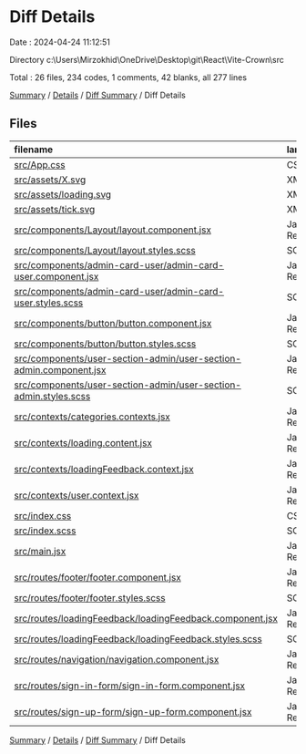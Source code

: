 # Diff Details

Date : 2024-04-24 11:12:51

Directory c:\\Users\\Mirzokhid\\OneDrive\\Desktop\\git\\React\\Vite-Crown\\src

Total : 26 files,  234 codes, 1 comments, 42 blanks, all 277 lines

[Summary](results.md) / [Details](details.md) / [Diff Summary](diff.md) / Diff Details

## Files
| filename | language | code | comment | blank | total |
| :--- | :--- | ---: | ---: | ---: | ---: |
| [src/App.css](/src/App.css) | CSS | -17 | 0 | -3 | -20 |
| [src/assets/X.svg](/src/assets/X.svg) | XML | 12 | 0 | 0 | 12 |
| [src/assets/loading.svg](/src/assets/loading.svg) | XML | 14 | 0 | 0 | 14 |
| [src/assets/tick.svg](/src/assets/tick.svg) | XML | 8 | 0 | 0 | 8 |
| [src/components/Layout/layout.component.jsx](/src/components/Layout/layout.component.jsx) | JavaScript React | 2 | 0 | 2 | 4 |
| [src/components/Layout/layout.styles.scss](/src/components/Layout/layout.styles.scss) | SCSS | 3 | 0 | 0 | 3 |
| [src/components/admin-card-user/admin-card-user.component.jsx](/src/components/admin-card-user/admin-card-user.component.jsx) | JavaScript React | 0 | -6 | -5 | -11 |
| [src/components/admin-card-user/admin-card-user.styles.scss](/src/components/admin-card-user/admin-card-user.styles.scss) | SCSS | 14 | 0 | 5 | 19 |
| [src/components/button/button.component.jsx](/src/components/button/button.component.jsx) | JavaScript React | 1 | 0 | 0 | 1 |
| [src/components/button/button.styles.scss](/src/components/button/button.styles.scss) | SCSS | 7 | 0 | 1 | 8 |
| [src/components/user-section-admin/user-section-admin.component.jsx](/src/components/user-section-admin/user-section-admin.component.jsx) | JavaScript React | 1 | 0 | 0 | 1 |
| [src/components/user-section-admin/user-section-admin.styles.scss](/src/components/user-section-admin/user-section-admin.styles.scss) | SCSS | 1 | 0 | 0 | 1 |
| [src/contexts/categories.contexts.jsx](/src/contexts/categories.contexts.jsx) | JavaScript React | 4 | 0 | 4 | 8 |
| [src/contexts/loading.content.jsx](/src/contexts/loading.content.jsx) | JavaScript React | -21 | 0 | -8 | -29 |
| [src/contexts/loadingFeedback.context.jsx](/src/contexts/loadingFeedback.context.jsx) | JavaScript React | 45 | 0 | 9 | 54 |
| [src/contexts/user.context.jsx](/src/contexts/user.context.jsx) | JavaScript React | 5 | 0 | 0 | 5 |
| [src/index.css](/src/index.css) | CSS | -26 | 0 | -5 | -31 |
| [src/index.scss](/src/index.scss) | SCSS | 26 | 0 | 7 | 33 |
| [src/main.jsx](/src/main.jsx) | JavaScript React | 3 | 0 | 0 | 3 |
| [src/routes/footer/footer.component.jsx](/src/routes/footer/footer.component.jsx) | JavaScript React | -2 | 0 | 3 | 1 |
| [src/routes/footer/footer.styles.scss](/src/routes/footer/footer.styles.scss) | SCSS | 1 | 0 | 0 | 1 |
| [src/routes/loadingFeedback/loadingFeedback.component.jsx](/src/routes/loadingFeedback/loadingFeedback.component.jsx) | JavaScript React | 35 | 7 | 9 | 51 |
| [src/routes/loadingFeedback/loadingFeedback.styles.scss](/src/routes/loadingFeedback/loadingFeedback.styles.scss) | SCSS | 104 | 0 | 13 | 117 |
| [src/routes/navigation/navigation.component.jsx](/src/routes/navigation/navigation.component.jsx) | JavaScript React | 4 | 0 | 2 | 6 |
| [src/routes/sign-in-form/sign-in-form.component.jsx](/src/routes/sign-in-form/sign-in-form.component.jsx) | JavaScript React | 6 | 0 | 5 | 11 |
| [src/routes/sign-up-form/sign-up-form.component.jsx](/src/routes/sign-up-form/sign-up-form.component.jsx) | JavaScript React | 4 | 0 | 3 | 7 |

[Summary](results.md) / [Details](details.md) / [Diff Summary](diff.md) / Diff Details